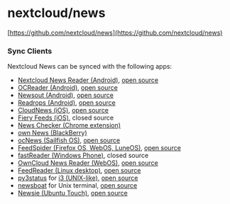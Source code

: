 # nextcloud/news


[https://github.com/nextcloud/news](https://github.com/nextcloud/news)

### Sync Clients

Nextcloud News can be synced with the following apps:


- [Nextcloud News Reader (Android)](https://play.google.com/store/apps/details?id=de.luhmer.owncloudnewsreader), [open source](https://github.com/nextcloud/news-android-app)
- [OCReader (Android)](https://f-droid.org/repository/browse/?fdid=email.schaal.ocreader), [open source](https://github.com/schaal/ocreader)
- [Newsout (Android)](https://play.google.com/store/apps/details?id=com.inspiredandroid.newsout), [open source](https://github.com/SimonSchubert/NewsOut)
- [Readrops (Android)](https://f-droid.org/en/packages/com.readrops.app/), [open source](https://github.com/readrops/Readrops)
- [CloudNews (iOS)](https://apps.apple.com/app/cloudnews-owncloud-news-reader/id683859706), [open source](https://github.com/owncloud/news-ios-app)
- [Fiery Feeds (iOS)](https://apps.apple.com/us/app/fiery-feeds-rss-reader/id1158763303), closed source
- [News Checker (Chrome extension)](https://chrome.google.com/webstore/detail/owncloud-news-checker/hnmagnmdnfdhabdlicankfbfhcdgbfhe)
- [own News (BlackBerry)](http://appworld.blackberry.com/webstore/content/32767887/)
- [ocNews (Sailfish OS)](http://www.buschmann23.de/entwicklung/anwendungen/ocnews/), [open source](https://github.com/Buschtrommel/ocNews)
- [FeedSpider (Firefox OS, WebOS, LuneOS)](http://www.feedspider.net/), [open source](https://github.com/OthelloVentures/feedspider)
- [fastReader (Windows Phone)](http://www.windowsphone.com/en-us/store/app/fastreader/e55e696d-aa45-4a49-bb1c-a1fc7fdabec1), closed source
- [OwnCloud News Reader (WebOS)](http://www.webosnation.com/owncloud-news-reader), [open source](https://bitbucket.org/andpeters/webos-owncloud-news-reader)
- [FeedReader (Linux desktop)](http://jangernert.github.io/FeedReader/), [open source](https://github.com/jangernert/FeedReader)
- [py3status](https://github.com/ultrabug/py3status/) for [i3 (UNIX-like)](http://i3wm.org/), [open source](https://github.com/i3/i3)
- [newsboat](http://newsboat.org/) for Unix terminal, [open source](https://github.com/newsboat/newsboat)
- [Newsie (Ubuntu Touch)](https://open-store.io/app/newsie.martinferretti), [open source](https://gitlab.com/ferrettim/newsie)

